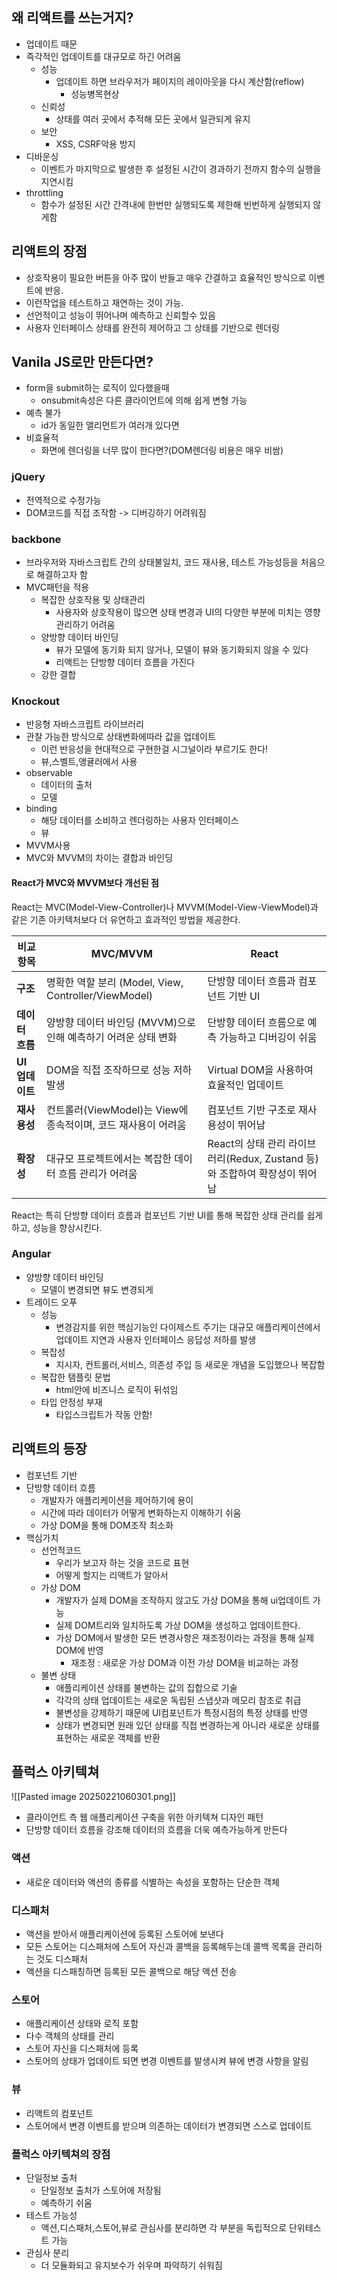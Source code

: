 ## 왜 리액트를 쓰는거지?

- 업데이트 때문
- 즉각적인 업데이트를 대규모로 하긴 어려움
  - 성능
    - 업데이트 하면 브라우저가 페이지의 레이아웃을 다시 계산함(reflow)
      - 성능병목현상
  - 신뢰성
    - 상태를 여러 곳에서 추적해 모든 곳에서 일관되게 유지
  - 보안
    - XSS, CSRF악용 방지
- 디바운싱
  - 이벤트가 마지막으로 발생한 후 설정된 시간이 경과하기 전까지 함수의 실행을 지연시킴
- throttling
  - 함수가 설정된 시간 간격내에 한번만 실행되도록 제한해 빈번하게 실행되지 않게함

## 리액트의 장점

- 상호작용이 필요한 버튼을 아주 많이 반들고 매우 간결하고 효율적인 방식으로 이벤트에 반응.
- 이런작업을 테스트하고 재연하는 것이 가능.
- 선언적이고 성능이 뛰어나며 예측하고 신뢰할수 있음
- 사용자 인터페이스 상태를 완전히 제어하고 그 상태를 기반으로 렌더링

## Vanila JS로만 만든다면?

- form을 submit하는 로직이 있다했을때
  - onsubmit속성은 다른 클라이언트에 의해 쉽게 변형 가능
- 예측 불가
  - id가 동일한 앨리먼트가 여러개 있다면
- 비효율적
  - 화면에 렌더링을 너무 많이 한다면?(DOM렌더링 비용은 매우 비쌈)

### jQuery

- 전역적으로 수정가능
- DOM코드를 직접 조작함 -> 디버깅하기 어려워짐

### backbone

- 브라우저와 자바스크립트 간의 상태불일치, 코드 재사용, 테스트 가능성등을 처음으로 해결하고자 함
- MVC패턴을 적용
  - 복잡한 상호작용 및 상태관리
    - 사용자와 상호작용이 많으면 상태 변경과 UI의 다양한 부분에 미치는 영향 관리하기 어려움
  - 양방향 데이터 바인딩
    - 뷰가 모델에 동기화 되지 않거나, 모델이 뷰와 동기화되지 않을 수 있다
    - 리액트는 단방향 데이터 흐름을 가진다
  - 강한 결합

### Knockout

- 반응형 자바스크립트 라이브러리
- 관찰 가능한 방식으로 상태변화에따라 값을 업데이트
  - 이런 반응성을 현대적으로 구현한걸 시그널이라 부르기도 한다!
  - 뷰,스벨트,앵귤러에서 사용
- observable
  - 데이터의 출처
  - 모델
- binding
  - 해당 데이터를 소비하고 렌더링하는 사용자 인터페이스
  - 뷰
- MVVM사용
- MVC와 MVVM의 차이는 결합과 바인딩

#### React가 MVC와 MVVM보다 개선된 점

React는 MVC(Model-View-Controller)나 MVVM(Model-View-ViewModel)과 같은 기존 아키텍처보다 더 유연하고 효과적인 방법을 제공한다.

| 비교 항목       | MVC/MVVM                                                       | React                                                                      |
| --------------- | -------------------------------------------------------------- | -------------------------------------------------------------------------- |
| **구조**        | 명확한 역할 분리 (Model, View, Controller/ViewModel)           | 단방향 데이터 흐름과 컴포넌트 기반 UI                                      |
| **데이터 흐름** | 양방향 데이터 바인딩 (MVVM)으로 인해 예측하기 어려운 상태 변화 | 단방향 데이터 흐름으로 예측 가능하고 디버깅이 쉬움                         |
| **UI 업데이트** | DOM을 직접 조작하므로 성능 저하 발생                           | Virtual DOM을 사용하여 효율적인 업데이트                                   |
| **재사용성**    | 컨트롤러(ViewModel)는 View에 종속적이며, 코드 재사용이 어려움  | 컴포넌트 기반 구조로 재사용성이 뛰어남                                     |
| **확장성**      | 대규모 프로젝트에서는 복잡한 데이터 흐름 관리가 어려움         | React의 상태 관리 라이브러리(Redux, Zustand 등)와 조합하여 확장성이 뛰어남 |

React는 특히 단방향 데이터 흐름과 컴포넌트 기반 UI를 통해 복잡한 상태 관리를 쉽게 하고, 성능을 향상시킨다.

### Angular

- 양방향 데이터 바인딩
  - 모델이 변경되면 뷰도 변경되게
- 트레이드 오푸
  - 성능
    - 변경감지를 위한 핵심기능인 다이제스트 주기는 대규모 애플리케이션에서 업데이트 지연과 사용자 인터페이스 응답성 저하를 발생
  - 복잡성
    - 지시자, 컨트롤러,서비스, 의존성 주입 등 새로운 개념을 도입했으나 복잡함
  - 복잡한 탬플릿 문법
    - html안에 비즈니스 로직이 뒤섞임
  - 타입 안정성 부재
    - 타입스크립트가 작동 안함!

## 리액트의 등장

- 컴포넌트 기반
- 단방향 데이터 흐름
  - 개발자가 애플리케이션을 제어하기에 용이
  - 시간에 따라 데이터가 어떻게 변화하는지 이해하기 쉬움
  - 가상 DOM을 통해 DOM조작 최소화
- 핵심가치
  - 선언적코드
    - 우리가 보고자 하는 것을 코드로 표현
    - 어떻게 할지는 리액트가 알아서
  - 가상 DOM
    - 개발자가 실제 DOM을 조작하지 않고도 가상 DOM을 통해 ui업데이트 가능
    - 실제 DOM트리와 일치하도록 가상 DOM을 생성하고 업데이트한다.
    - 가상 DOM에서 발생한 모든 변경사항은 재조정이라는 과정을 통해 실제 DOM에 반영
      - 재조정 : 새로운 가상 DOM과 이전 가상 DOM을 비교하는 과정
  - 불변 상태
    - 애플리케이션 상태를 불변하는 값의 집합으로 기술
    - 각각의 상태 업데이트는 새로운 독립된 스냅샷과 메모리 참조로 취급
    - 불변성을 강제하기 때문에 UI컴포넌트가 특정시점의 특정 상태를 반영
    - 상태가 변경되면 원래 있던 상태를 직접 변경하는게 아니라 새로운 상태를 표현하는 새로운 객체를 반환

## 플럭스 아키텍쳐

![[Pasted image 20250221060301.png]]

- 클라이언트 측 웹 애플리케이션 구축을 위한 아키텍쳐 디자인 패턴
- 단방향 데이터 흐름을 강조해 데이터의 흐름을 더욱 예측가능하게 만든다

### 액션

- 새로운 데이터와 액션의 종류를 식별하는 속성을 포함하는 단순한 객체

### 디스패처

- 액션을 받아서 애플리케이션에 등록된 스토어에 보낸다
- 모든 스토어는 디스패처에 스토어 자신과 콜백을 등록해두는데 콜백 목록을 관리하는 것도 디스패처
- 액션을 디스패칭하면 등록된 모든 콜백으로 해당 액션 전송

### 스토어

- 애플리케이션 상태와 로직 포함
- 다수 객체의 상태를 관리
- 스토어 자신을 디스패처에 등록
- 스토어의 상태가 업데이트 되면 변경 이벤트를 발생시켜 뷰에 변경 사항을 알림

### 뷰

- 리액트의 컴포넌트
- 스토어에서 변경 이벤트를 받으며 의존하는 데이터가 변경되면 스스로 업데이트

### 플럭스 아키텍쳐의 장점

- 단일정보 출처
  - 단일정보 출처가 스토어에 저장됨
  - 예측하기 쉬움
- 테스트 가능성
  - 액션,디스패처,스토어,뷰로 관심사를 분리하면 각 부분을 독립적으로 단위테스트 가능
- 관심사 분리
  - 더 모듈화되고 유지보수가 쉬우며 파악하기 쉬워짐
